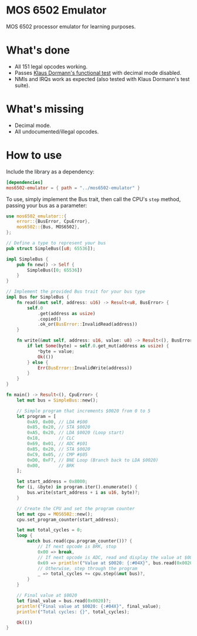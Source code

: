 # MOS 6502 Emulator

MOS 6502 processor emulator for learning purposes.

# What's done #
- All 151 legal opcodes working.
- Passes [Klaus Dormann's functional test](https://github.com/Klaus2m5/6502_65C02_functional_tests) with decimal mode disabled.
- NMIs and IRQs work as expected (also tested with Klaus Dormann's test suite).

# What's missing #
- Decimal mode.
- All undocumented/illegal opcodes.

# How to use #
Include the library as a dependency:
```toml
[dependencies]
mos6502-emulator = { path = "../mos6502-emulator" }
```

To use, simply implement the Bus trait, then call the CPU's `step` method, passing your bus as a parameter:
```rust
use mos6502_emulator::{
    error::{BusError, CpuError},
    mos6502::{Bus, MOS6502},
};

// Define a type to represent your bus
pub struct SimpleBus([u8; 65536]);

impl SimpleBus {
    pub fn new() -> Self {
        SimpleBus([0; 65536])
    }
}

// Implement the provided Bus trait for your bus type
impl Bus for SimpleBus {
    fn read(&mut self, address: u16) -> Result<u8, BusError> {
        self.0
            .get(address as usize)
            .copied()
            .ok_or(BusError::InvalidRead(address))
    }

    fn write(&mut self, address: u16, value: u8) -> Result<(), BusError> {
        if let Some(byte) = self.0.get_mut(address as usize) {
            *byte = value;
            Ok(())
        } else {
            Err(BusError::InvalidWrite(address))
        }
    }
}

fn main() -> Result<(), CpuError> {
    let mut bus = SimpleBus::new();

    // Simple program that increments $0020 from 0 to 5
    let program = [
        0xA9, 0x00, // LDA #$00
        0x85, 0x20, // STA $0020
        0xA5, 0x20, // LDA $0020 (Loop start)
        0x18,       // CLC
        0x69, 0x01, // ADC #$01
        0x85, 0x20, // STA $0020
        0xC9, 0x05, // CMP #$05
        0xD0, 0xF7, // BNE Loop (Branch back to LDA $0020)
        0x00,       // BRK
    ];

    let start_address = 0x8000;
    for (i, &byte) in program.iter().enumerate() {
        bus.write(start_address + i as u16, byte)?;
    }

    // Create the CPU and set the program counter
    let mut cpu = MOS6502::new();
    cpu.set_program_counter(start_address);

    let mut total_cycles = 0;
    loop {
        match bus.read(cpu.program_counter())? {
            // If next opcode is BRK, stop
            0x00 => break,
            // If next opcode is ADC, read and display the value at $0020
            0x69 => println!("Value at $0020: {:#04X}", bus.read(0x0020)?),
            // Otherwise, step through the program
            _ => total_cycles += cpu.step(&mut bus)?,
        }
    }

    // Final value at $0020
    let final_value = bus.read(0x0020)?;
    println!("Final value at $0020: {:#04X}", final_value);
    println!("Total cycles: {}", total_cycles);

    Ok(())
}
```